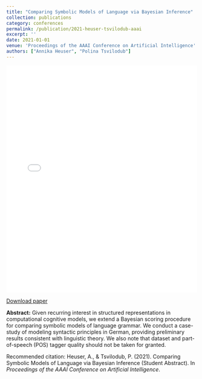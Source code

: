 ```yaml
---
title: "Comparing Symbolic Models of Language via Bayesian Inference"
collection: publications
category: conferences
permalink: /publication/2021-heuser-tsvilodub-aaai
excerpt: ''
date: 2021-01-01
venue: 'Proceedings of the AAAI Conference on Artificial Intelligence'
authors: ["Annika Heuser", "Polina Tsvilodub"]
---
```


<iframe
  src="/files/heuser-tsvilodub-aaai21.pdf"
  width="100%"
  height="600px"
  style="border: none;">
</iframe>

<a href="/files/heuser-tsvilodub-aaai21.pdf">Download paper</a>

**Abstract:** Given recurring interest in structured representations in computational cognitive models, we extend a Bayesian scoring procedure for comparing symbolic models of language grammar. We conduct a case-study of modeling syntactic principles in German, providing preliminary results consistent with linguistic theory. We also note that dataset and part-of-speech (POS) tagger quality should not be taken for granted.

Recommended citation: Heuser, A., & Tsvilodub, P. (2021). Comparing Symbolic Models of Language via Bayesian Inference (Student Abstract). In <i>Proceedings of the AAAI Conference on Artificial Intelligence</i>.

<!---
paperurl: 'https://ojs.aaai.org/index.php/AAAI/article/view/17896'
citation: 'Heuser, A., & Tsvilodub, P. (2021). "Comparing Symbolic Models of Language via Bayesian Inference (Student Abstract)." <i>Proceedings of the AAAI Conference on Artificial Intelligence</i>.'
-->